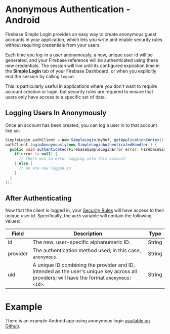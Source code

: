# Anonymous Authentication - Android

Firebase Simple Login provides an easy way to create anonymous guest accounts in your application, which lets you write and enable security rules without requiring credentials from your users.

Each time you log-in a user anonymously, a new, unique user id will be generated, and your Firebase reference will be authenticated using these new credentials. The session will live until its configured expiration time in the __Simple Login__ tab of your Firebase Dashboard, or when you explicitly end the session by calling `logout`.

This is particularly useful in applications where you don't want to require account creation or login, but security rules are required to ensure that users only have access to a specific set of data.


## Logging Users In Anonymously

Once an account has been created, you can log a user in to that account like so:

```java
SimpleLogin authClient = new SimpleLogin(myRef, getApplicationContex());
authClient.loginAnonymously(new SimpleLoginAuthenticatedHandler() {
  public void authenticated(FirebaseSimpleLoginError error, FirebaseSimpleLoginUser user) {
    if(error != null) {
      // There was an error logging into this account
    } else {
      // We are now logged in
    }
  }
});
```


## After Authenticating

Now that the client is logged in, your [Security Rules](https://www.firebase.com/docs/android/guide/securing-data.html) will have access to their unique user id. Specifically, the `auth` variable will contain the following values:

| Field | Description | Type |
| --- | --- | --- |
| id | The new, user-specific alphanumeric ID. | String |
| provider | The authentication method used; in this case, `anonymous`. | String |
| uid | A unique ID combining the provider and ID, intended as the user's unique key across all providers; will have the format `anonymous:<id>`. | String |


# Example

There is an example Android app using anonymous login [available on Github](https://github.com/firebase/simple-login-demo-android).
